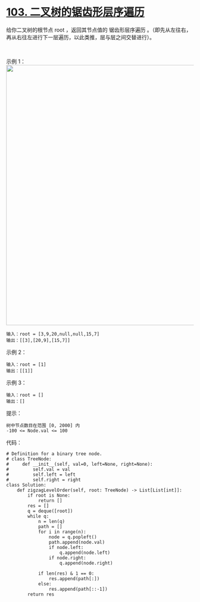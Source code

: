 # [103. 二叉树的锯齿形层序遍历](https://leetcode-cn.com/problems/binary-tree-zigzag-level-order-traversal/)

给你二叉树的根节点 root ，返回其节点值的 锯齿形层序遍历 。（即先从左往右，再从右往左进行下一层遍历，以此类推，层与层之间交替进行）。

 

示例 1：
<img src="https://assets.leetcode.com/uploads/2021/02/19/tree1.jpg" width="700" />
```
输入：root = [3,9,20,null,null,15,7]
输出：[[3],[20,9],[15,7]]
```
示例 2：
```
输入：root = [1]
输出：[[1]]
```
示例 3：
```
输入：root = []
输出：[]
```

提示：
```
树中节点数目在范围 [0, 2000] 内
-100 <= Node.val <= 100
```

代码：
```python3
# Definition for a binary tree node.
# class TreeNode:
#     def __init__(self, val=0, left=None, right=None):
#         self.val = val
#         self.left = left
#         self.right = right
class Solution:
    def zigzagLevelOrder(self, root: TreeNode) -> List[List[int]]:
        if root is None:
            return []
        res = []
        q = deque([root])
        while q:
            n = len(q)
            path = []
            for i in range(n):
                node = q.popleft()
                path.append(node.val)
                if node.left:
                    q.append(node.left)
                if node.right:
                    q.append(node.right)
            
            if len(res) & 1 == 0:
                res.append(path[:])
            else:
                res.append(path[::-1])
        return res
```